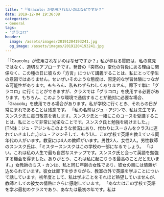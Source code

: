 ```yaml
---
title: "「「Gracolo」が使用されないのはなぜですか？"
date: 2019-12-04 19:36:08
categories:
- General
tags:
- "グラコロ"
header:
  image: /assets/images/20191204193241.jpg
  og_image: /assets/images/20191204193241.jpg
---
```


「「Gracolo」が使用されないのはなぜですか？」私が尋ねる質問は、私の意見ではなく、適切なアプローチです。発音の「突然の」変化の背後にある理由に関係なく、この種の日に彼らの「方言」について講義することは、私にとって学生の意図ではありません。せいぜいそのような態度は、否定的な学習体験につながる可能性があります。もちろん、私もわずらわしくありません。廊下で単に「グラコロ」に行くことができますが、クラスでは「グラコロ」を使用する必要があります。もちろん、このような環境で通信することが絶対に必要な場合、「Gracolo」を使用できる場合があります。私が学校に行くとき、それらの日が常にまれであることは残念です。 「私の名前はジュ・アジンで、私は先生です。スンスク氏に毎日敬意を表します。スンスク氏と一緒にこのコースを受講することは、私にとって非常に光栄なことです。スンスク氏と勉強を続けました。」 [TN注：ジュ・アジンもこのような状況にあり、代わりにスーさんをクラスに連れていきました。]ジュ・アジンそして、もう1人、この学校で英語を教えている同年代の人がいます。教室には4人の教師がいます。男性2人、女性2人。男性教師のスンスク氏は、「ミスタースンスクはこの学校の一部になるでしょう。 「はい。これは私の人生で最も自然なステップです。スンスク氏と会って英語を勉強する機会を得ました。ありがとう、これは私に起こりうる最高のことだと思います。」女教師のミス・カンは、私と同じ年齢の女性であり、彼女の目には情熱が込められています。彼女は廊下を歩きながら、教室の外で英語を学ぶことについて話しています。初年度として、私は学ぶことをそれほど熱望していませんが、教師としての彼女の情熱にさらに感謝しています。 「あなたはこの学校で英語を学ぶ最初のクラスであり、あなたは最初の年です。私は
